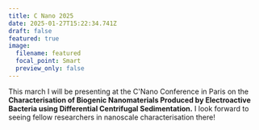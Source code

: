```yaml
---
title: C Nano 2025
date: 2025-01-27T15:22:34.741Z
draft: false
featured: true
image:
  filename: featured
  focal_point: Smart
  preview_only: false
---
```


This march I will be presenting at the C'Nano Conference in Paris on the **Characterisation of Biogenic Nanomaterials Produced by Electroactive Bacteria using Differential Centrifugal Sedimentation.** I look forward to seeing fellow researchers in nanoscale characterisation there!